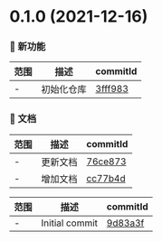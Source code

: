 # 0.1.0 (2021-12-16)

### 🌟 新功能
范围|描述|commitId
--|--|--
 - | 初始化仓库 | [3fff983](https://github.com/dengBox/studay-3D/commit/3fff983)


### 📝 文档
范围|描述|commitId
--|--|--
 - | 更新文档 | [76ce873](https://github.com/dengBox/studay-3D/commit/76ce873)
 - | 增加文档 | [cc77b4d](https://github.com/dengBox/studay-3D/commit/cc77b4d)


范围|描述|commitId
--|--|--
 - | Initial commit | [9d83a3f](https://github.com/dengBox/studay-3D/commit/9d83a3f)

